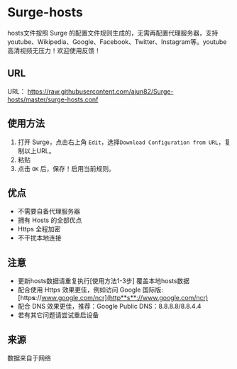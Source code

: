 # Surge-hosts

hosts文件按照 Surge 的配置文件规则生成的，无需再配置代理服务器，支持 youtube、Wikipedia、Google、Facebook、Twitter、Instagram等。youtube高清视频无压力！欢迎使用反馈！

## URL
URL： https://raw.githubusercontent.com/ajun82/Surge-hosts/master/surge-hosts.conf

## 使用方法
1. 打开 Surge，点击右上角 `Edit`，选择`Download Configuration from URL`，复制以上URL。
2. 粘贴
3. 点击 `OK` 后，保存！启用当前规则。

## 优点

* 不需要自备代理服务器
* 拥有 Hosts 的全部优点
* Https 全程加密
* 不干扰本地连接


## 注意
* 更新hosts数据请重复执行[使用方法1-3步] 覆盖本地hosts数据
* 配合使用 Https 效果更佳，例如访问 Google 国际版:[http**s**://www.google.com/ncr](http**s**://www.google.com/ncr)
* 配合 DNS 效果更佳，推荐：Google Public DNS：8.8.8.8/8.8.4.4
* 若有其它问题请尝试重启设备


## 来源

数据来自于网络
